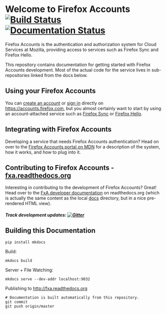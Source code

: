 # Welcome to Firefox Accounts [![Build Status](https://travis-ci.org/mozilla/fxa.svg?branch=master)](https://travis-ci.org/mozilla/fxa) [![Documentation Status](https://readthedocs.org/projects/fxa/badge/?version=latest)](https://readthedocs.org/projects/fxa/?badge=latest)

Firefox Accounts is the authentication and authorization system for Cloud
Services at Mozilla, providing access to services such as Firefox Sync and
Firefox Hello.

This repository contains documentation for getting started with Firefox
Accounts development.  Most of the actual code for the service lives in
sub-repositories linked from the docs below.

## Using your Firefox Accounts

You can [create an account](https://accounts.firefox.com/signup) or
[sign in](https://accounts.firefox.com/signin) directly on https://accounts.firefox.com, but you almost certainly want to start by using an account-attached
service such as [Firefox Sync](https://www.mozilla.org/en-US/firefox/sync/)
or [Firefox Hello](https://www.mozilla.org/en-US/firefox/hello/).


## Integrating with Firefox Accounts

Developing a service that needs Firefox Accounts authentication?  Head on over to the [Firefox Accounts portal on MDN](https://developer.mozilla.org/docs/Mozilla/Tech/Firefox_Accounts) for a description of the system, how it works, and how to plug into it.


## Contributing to Firefox Accounts - [fxa.readthedocs.org](http://fxa.readthedocs.org)

Interesting in contributing to the development of Firefox Accounts?  Great!
Head over to the [FxA developer documentation](http://fxa.readthedocs.org) on readthedocs.org (which is actually the same content as the local [docs](/docs/index.md) directory, but in a nice pre-rendered HTML view).

##### Track development updates: [![Gitter](https://badges.gitter.im/Join%20Chat.svg)](https://gitter.im/mozilla/fxa?utm_source=badge&utm_medium=badge&utm_campaign=pr-badge)

## Building this Documentation

```
pip install mkdocs
```

Build:

```
mkdocs build
```

Server + File Watching:

```
mkdocs serve --dev-addr localhost:9032
```

Publishing to http://fxa.readthedocs.org

```
# Documentation is built automatically from this repository.
git commit
git push origin/master
```
